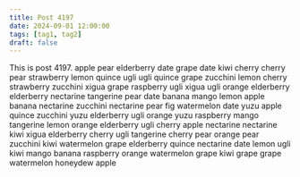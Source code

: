 ```yaml
---
title: Post 4197
date: 2024-09-01 12:00:00
tags: [tag1, tag2]
draft: false
---
```

This is post 4197.
apple
pear
elderberry
date
grape
date
kiwi
cherry
cherry
pear
strawberry
lemon
quince
ugli
ugli
quince
grape
zucchini
lemon
cherry
strawberry
zucchini
xigua
grape
raspberry
ugli
xigua
ugli
orange
elderberry
elderberry
nectarine
tangerine
pear
date
banana
mango
lemon
apple
banana
nectarine
zucchini
nectarine
pear
fig
watermelon
date
yuzu
apple
quince
zucchini
yuzu
elderberry
ugli
orange
yuzu
raspberry
mango
tangerine
lemon
orange
elderberry
ugli
cherry
apple
nectarine
nectarine
kiwi
xigua
elderberry
cherry
ugli
tangerine
cherry
pear
orange
pear
zucchini
kiwi
watermelon
grape
elderberry
quince
nectarine
date
lemon
ugli
kiwi
mango
banana
raspberry
orange
watermelon
grape
kiwi
grape
grape
watermelon
honeydew
apple
